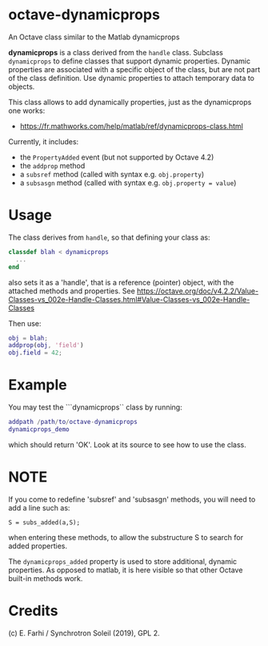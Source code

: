 # octave-dynamicprops
An Octave class similar to the Matlab dynamicprops

**dynamicprops** is a class derived from the ```handle``` class. Subclass ```dynamicprops``` to define classes that support dynamic properties.
Dynamic properties are associated with a specific object of the class, but are not part of the class definition. Use dynamic properties to attach temporary data to objects. 

This class allows to add dynamically properties, just as the dynamicprops one works:
- https://fr.mathworks.com/help/matlab/ref/dynamicprops-class.html

Currently, it includes:
- the ```PropertyAdded``` event (but not supported by Octave 4.2)
- the ```addprop``` method
- a ```subsref``` method (called with syntax e.g. ```obj.property```)
- a ```subsasgn``` method (called with syntax e.g. ```obj.property = value```)

Usage
=====
The class derives from ```handle```, so that defining your class as:
```matlab
classdef blah < dynamicprops
  ...
end
```
also sets it as a 'handle', that is a reference (pointer) object, with the attached methods and properties.
See https://octave.org/doc/v4.2.2/Value-Classes-vs_002e-Handle-Classes.html#Value-Classes-vs_002e-Handle-Classes

Then use:
```matlab
obj = blah;
addprop(obj, 'field')
obj.field = 42;
```

Example
=======
You may test the ```dynamicprops`` class by running:
```matlab
addpath /path/to/octave-dynamicprops
dynamicprops_demo
```
which should return 'OK'. Look at its source to see how to use the class.

NOTE
====
If you come to redefine 'subsref' and 'subsasgn' methods, you will need to add a line such as:
```
S = subs_added(a,S);
```
when entering these methods, to allow the substructure S to search for added properties.

The ```dynamicprops_added``` property is used to store additional, dynamic properties. As opposed to matlab, it is here visible so that other Octave built-in methods work.

Credits
=======
(c) E. Farhi / Synchrotron Soleil (2019), GPL 2.
